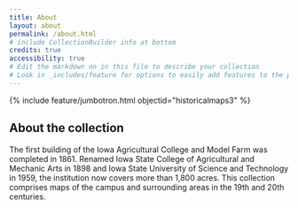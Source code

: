 ```yaml
---
title: About
layout: about
permalink: /about.html
# include CollectionBuilder info at bottom
credits: true
accessibility: true
# Edit the markdown on in this file to describe your collection
# Look in _includes/feature for options to easily add features to the page
---
```


{% include feature/jumbotron.html objectid="historicalmaps3" %} 

## About the collection

The first building of the Iowa Agricultural College and Model Farm was completed in 1861. Renamed Iowa State College of Agricultural and Mechanic Arts in 1898 and Iowa State University of Science and Technology in 1959, the institution now covers more than 1,800 acres. This collection comprises maps of the campus and surrounding areas in the 19th and 20th centuries.
